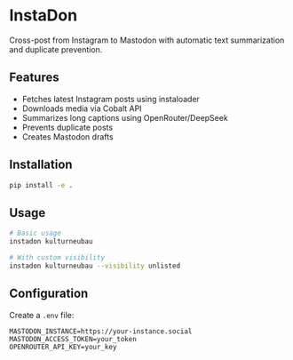 # InstaDon

Cross-post from Instagram to Mastodon with automatic text summarization and duplicate prevention.

## Features

- Fetches latest Instagram posts using instaloader
- Downloads media via Cobalt API
- Summarizes long captions using OpenRouter/DeepSeek
- Prevents duplicate posts
- Creates Mastodon drafts

## Installation

```bash
pip install -e .
```

## Usage

```bash
# Basic usage
instadon kulturneubau

# With custom visibility
instadon kulturneubau --visibility unlisted
```

## Configuration

Create a `.env` file:
```
MASTODON_INSTANCE=https://your-instance.social
MASTODON_ACCESS_TOKEN=your_token
OPENROUTER_API_KEY=your_key
```
